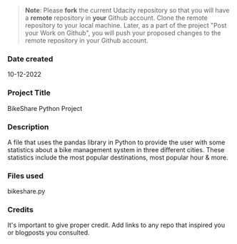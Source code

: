 >**Note**: Please **fork** the current Udacity repository so that you will have a **remote** repository in **your** Github account. Clone the remote repository to your local machine. Later, as a part of the project "Post your Work on Github", you will push your proposed changes to the remote repository in your Github account.

### Date created
10-12-2022

### Project Title
BikeShare Python Project

### Description
A file that uses the pandas library in Python to provide the user with some statistics about a bike management system in three different cities. These statistics include the most popular destinations, most popular hour & more.

### Files used
bikeshare.py

### Credits
It's important to give proper credit. Add links to any repo that inspired you or blogposts you consulted.

